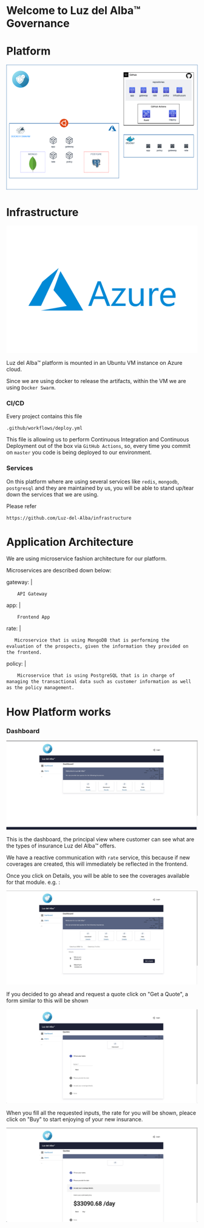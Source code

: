 # Welcome to Luz del Alba™ Governance

# Platform

![alt text][logo]

[logo]: assets/diagram.png

# Infrastructure

![alt text][azure]

[azure]: assets/azure.png

Luz del Alba™ platform is mounted in an Ubuntu VM instance on Azure cloud.

Since we are using docker to release the artifacts, within the VM we are using `Docker Swarm`.

### CI/CD

Every project contains this file

```
.github/workflows/deploy.yml 
```

This file is allowing us to perform Continuous Integration and Continuous Deployment out of the box via `GitHub Actions`, so,  every time you commit on `master` you code is being deployed to our environment.

### Services

On this platform where are using several services like `redis`, `mongodb`, `postgresql` and they are maintained by us, you will
be able to stand up/tear down the services that we are using.

Please refer

```
https://github.com/Luz-del-Alba/infrastructure
```

# Application Architecture

We are using microservice fashion architecture for our platform.

Microservices are described down below: 

gateway: |

```
    API Gateway
```

app: |

```
    Frontend App
``` 

rate: |

```
   Microservice that is using MongoDB that is performing the evaluation of the prospects, given the information they provided on the frontend.
```

policy: |

```
    Microservice that is using PostgreSQL that is in charge of managing the transactional data such as customer information as well as the policy management.
```

# How Platform works

### Dashboard

![alt text][dashboard]

[dashboard]: assets/image1.jpg

This is the dashboard, the principal view where customer can see what are the types of insurance Luz del Alba™ offers.

We have a reactive communication with `rate` service, this because if new coverages are created, this will immediately be reflected in the frontend.

Once you click on Details, you will be able to see the coverages available for that module. e.g. :

![alt text][module-detail]

[module-detail]: assets/image2.jpg

If you decided to go ahead and request a quote click on "Get a Quote", a form similar to this will be shown

![alt text][form-for-quota]

[form-for-quota]: assets/image3.jpg

When you fill all the requested inputs, the rate for you will be shown, pleace click on "Buy" to start enjoying of your new insurance.

![alt text][buy]

[buy]: assets/image4.jpg